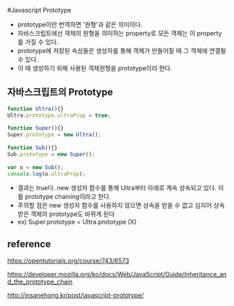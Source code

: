 #Javascript Prototype

- prototype이란 번역하면 '원형'과 같은 의미이다.
- 자바스크립트에선 객체의 원형을 의미하는 property로 모든 객체는 이 property를 가질 수 있다.
- prototype에 저장된 속성들은 생성자를 통해 객체가 만들어질 때 그 객체에 연결될 수 있다.
- 이 때 생성하기 위해 사용된 객체원형을 prototype이라 한다.

## 자바스크립트의 Prototype
```javascript
function Ultra(){}
Ultra.prototype.ultraProp = true;
 
function Super(){}
Super.prototype = new Ultra();
 
function Sub(){}
Sub.prototype = new Super();
 
var o = new Sub();
console.log(o.ultraProp);
```
- 결과는 true다. new 생성자 함수를 통해 Ultra부터 아래로 계속 상속되고 있다. 이를 prototype chaining이라고 한다.
- 주의할 점은 new 생성자 함수를 사용하지 않으면 상속을 받을 수 없고 심지어 상속받은 객체의 prototype도 바뀌게 된다
- ex) Super.prototype = Ultra.prototype (X)

## reference
https://opentutorials.org/course/743/6573

https://developer.mozilla.org/ko/docs/Web/JavaScript/Guide/Inheritance_and_the_prototype_chain

http://insanehong.kr/post/javascript-prototype/
